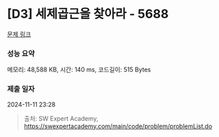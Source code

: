 # [D3] 세제곱근을 찾아라 - 5688 

[문제 링크](https://swexpertacademy.com/main/code/problem/problemDetail.do?contestProbId=AWXVyCaKugQDFAUo) 

### 성능 요약

메모리: 48,588 KB, 시간: 140 ms, 코드길이: 515 Bytes

### 제출 일자

2024-11-11 23:28



> 출처: SW Expert Academy, https://swexpertacademy.com/main/code/problem/problemList.do